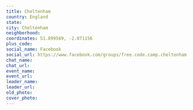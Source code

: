 ```yaml
---
title: Cheltenham
country: England
state: 
city: Cheltenham
neighborhood: 
coordinates: 51.899569, -2.071156
plus_code:
social_name: Facebook
social_url: https://www.facebook.com/groups/free.code.camp.cheltenham
chat_name:
chat_url:
event_name:
event_url:
leader_name:
leader_url:
old_photo: 
cover_photo:
---
```

